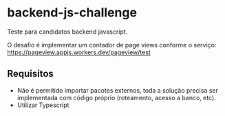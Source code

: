 # backend-js-challenge

Teste para candidatos backend javascript.

O desafio é implementar um contador de page views conforme o serviço: https://pageview.appjs.workers.dev/pageview/test

## Requisitos

- Não é permitido importar pacotes externos, toda a solução precisa ser implementada com código próprio (roteamento, acesso a banco, etc).
- Utilizar Typescript

